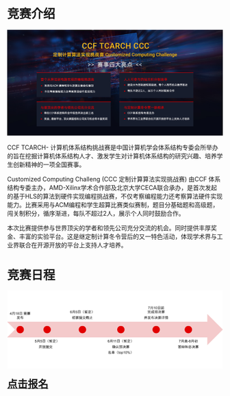 # 竞赛介绍

![](./images/cover2022.jpg)

CCF TCARCH- 计算机体系结构挑战赛是中国计算机学会体系结构专委会所举办的旨在挖掘计算机体系结构人才、激发学生对计算机体系结构的研究兴趣、培养学生创新精神的一项全国赛事。

Customized Computing Challeng (CCC 定制计算算法实现挑战赛) 由CCF 体系结构专委主办，AMD-Xilinx学术合作部及北京大学CECA联合承办，是首次发起的基于HLS的算法到硬件实现编程挑战赛，不仅考察编程能力还考察算法硬件实现能力。比赛采用与ACM编程和学生超算比赛类似赛制，题目分基础题和高级题，闯关制积分，循序渐进，每队不超过2人，展示个人同时鼓励合作。

本次比赛提供参与世界顶尖的学者和领先公司充分交流的机会。同时提供丰厚奖金、丰富的实验平台。这是继定制计算冬令营后的又一特色活动，体现学术界与工业界联合在开源开放的平台上支持人才培养。

# 竞赛日程

![](./images/timeline2022.jpg)





<a href="http://118.31.189.183:8008/"><font size="5" ><strong>点击报名</strong></font></a>




